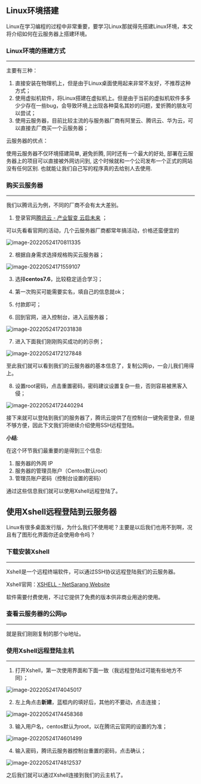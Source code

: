 ## Linux环境搭建

Linux在学习编程的过程中非常重要，要学习Linux那就得先搭建Linux环境，本文将介绍如何在云服务器上搭建环境。

### Linux环境的搭建方式

---

主要有三种：

1. 直接安装在物理机上，但是由于Linux桌面使用起来非常不友好，不推荐这种方式；
2. 使用虚拟机软件，将Linux搭建在虚拟机上。但是由于当前的虚拟机软件多多少少存在一些bug，会导致环境上出现各种莫名其妙的问题，爱折腾的朋友可以尝试；
3. 使用云服务器，目前比较主流的与服务器厂商有阿里云、腾讯云、华为云，可以直接去厂商买一个云服务器；

云服务器的优点：

使用云服务器不仅环境搭建简单, 避免折腾, 同时还有一个最大的好处, 部署在云服务器上的项目可以直接被外网访问到, 这个时候就和一个公司发布一个正式的网站没有任何区别. 也就能让我们自己写的程序真的去给别人去使用.



### 购买云服务器

---

我们以腾讯云为例，不同的厂商不会有太大差别。

1. 登录官网[腾讯云 - 产业智变 云启未来](https://cloud.tencent.com/) ；

可以先看看官网的活动，几个云服务器厂商都常年搞活动，价格还蛮便宜的

![image-20220524170811335](https://pic.xinsong.xyz/img/202205241708560.png)

2. 根据自身需求选择规格购买云服务器；

![image-20220524171559107](https://pic.xinsong.xyz/img/202205241715297.png)



3. 选择**centos7.6**，比较稳定适合学习；
4. 第一次购买可能需要实名，填自己的信息就ok；
5. 付款即可；

6. 回到官网，进入控制台，进入云服务器；

![image-20220524172031838](https://pic.xinsong.xyz/img/202205241720057.png)

7. 进入下面我们刚刚购买成功的的示例；

![image-20220524172127848](https://pic.xinsong.xyz/img/202205241721050.png)

至此我们就可以看到我们的云服务器的基本信息了，复制公网ip，一会儿我们用得上。

8. 设置root密码，点击重置密码，密码建议设置复杂一些，否则容易被黑客入侵；

![image-20220524172440294](https://pic.xinsong.xyz/img/202205241724437.png)

接下来就可以登陆到我们的服务器了，腾讯云提供了在控制台一键免密登录，但是不够方便，因此下文我们将继续介绍使用SSH远程登陆。

**小结**:

在这个环节我们最重要的是得到三个信息:

1. 服务器的外网 IP
2. 服务器的管理员账户（Centos默认root）
3. 管理员账户密码（控制台设置的密码）

通过这些信息我们就可以使用Xshell远程登陆了。

## 使用Xshell远程登陆到云服务器

Linux有很多桌面发行版，为什么我们不使用呢？主要是以后我们也用不到啊，况且有了图形化界面你还会使用命令吗？

### 下载安装Xshell

---

Xshell是一个远程终端软件，可以通过SSH协议远程登陆我们的云服务器。

Xshell官网：[XSHELL - NetSarang Website](https://www.xshell.com/zh/xshell/)

软件需要付费使用，不过它提供了免费的版本供非商业用途的使用。

### 查看云服务器的公网ip

---

就是我们刚刚复制的那个ip地址。

### 使用Xshell远程登陆主机

---

1. 打开Xshell，第一次使用界面和下面一致（我远程登陆过可能有些地方不同）；

![image-20220524174045017](https://pic.xinsong.xyz/img/202205241740205.png)

2. 左上角点击**新建**，蓝框内的填好后，其他的不要动，点击连接；

![image-20220524174458368](https://pic.xinsong.xyz/img/202205241744475.png)

3. 输入用户名，centos默认为root，以在腾讯云官网的设置的为准；

![image-20220524174601499](https://pic.xinsong.xyz/img/202205241746562.png)

4. 输入密码，腾讯云服务器控制台重置的密码，点击确认；

![image-20220524174812537](https://pic.xinsong.xyz/img/202205241748616.png)



之后我们就可以通过Xshell连接到我们的云主机了。